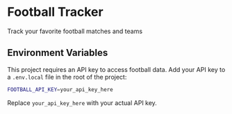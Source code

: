 # Football Tracker
Track your favorite football matches and teams

## Environment Variables

This project requires an API key to access football data. Add your API key to a `.env.local` file in the root of the project:

```bash
FOOTBALL_API_KEY=your_api_key_here
```

Replace `your_api_key_here` with your actual API key.